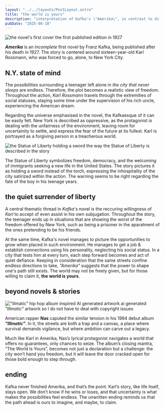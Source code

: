 ```yaml
---
layout: "../../layouts/PostLayout.astro"
title: "the world is yours"
description: "interpretation of Kafka's \"Amerika\", in contrast to different reflection sources"
pubDate: "2025-08-10"
---
```


![the novel's first cover](/posts/the-world-is-yours/Kafka_Amerika_1927.jpg)
<span class="block text-center italic text-sm font-light">the first published edition in 1927</span>

***Amerika*** is an *incomplete* first novel by Franz Kafka, being published after his death in 1927. The story
is centered around sixteen-year-old Karl Rossmann, who was forced to go, alone, to New York City.

## N.Y. state of mind 

The possibilities surrounding a teenager left alone in *the city that never sleeps* are endless. Therefore, the
plot becomes a realistic view of freedom. Throughout the action, *Karl Rossmann* travels through the extremities
of social statuses, staying some time under the supervision of his rich uncle, experiencing the American dream.

Regarding the universe emphasised in the novel, the Kafkaesque of it can be easily felt. New York is described
as oppressive, as the protagonist is dealing with the unfairness of the environment, leaving room for uncertainity
to settle, and express the fear of the future at its fullest. Karl is portrayed as a forgiving person in a 
treacherous world.

![the Statue of Liberty holding a sword](/posts/the-world-is-yours/statue-of-liberty.png)
<span class="block text-center italic text-sm font-light">the way the Statue of Liberty is described in the story</span>

The Statue of Liberty symbolizes freedom, democracy, and the welcoming of immigrants seeking a new life in the United States. The story pictures it as holding a sword instead of the torch, expressing the inhospitality of the city
satirized within the action. The warning seems to be right regarding the fate of the boy in his teenage years.

## the quiet surrender of liberty

A central thematic thread in *Kafka*'s novel is the reccuring willingness of *Karl* to accept of even assist in
his own subjugation. Throughout the story, the teenager ends up in situations that are showing the worst of the
freedom offered by New York, such as being a prisoner in the aparatment of the ones pretending to be his friends.

At the same time, Kafka's novel manages to picture the opportunities to grow when placed in such environment.
He manages to get a job & establish connections using his personality, neglecting his social status. In a city
that tests him at every turn, each step forward becomes and act of quiet defiance. Keeping in consideration that
the same streets confine endless directions to take, *"Amerika"* suggests that the power to shape one's path still
exists. The world may not be freely given, but for those willing to claim it, **the world is yours**.

## beyond novels & stories

!["illmatic" hip hop album inspired AI generated artwork](/posts/the-world-is-yours/illmatic.png)
<span class="block text-center italic text-sm font-light">
    ai generated <i>"Illmatic"</i> artwork so I do not have to deal with copyright issues
</span>

American rapper **Nas** caputed the similar tension in his 1994 debut album ***"Illmatic"***. In it, the streets are both a 
trap and a canvas, a place where survival demands vigilance, but where ambition can carve out a legacy. 

Much like Karl in Amerika, Nas’s lyrical protagonist navigates a world that offers no guarantees, only chances to seize. 
The album’s closing mantra, “The World Is Yours”, becomes not just a declaration but a challenge: the city won’t hand you 
freedom, but it will leave the door cracked open for those bold enough to step through.

## ending

Kafka never finished Amerika, and that’s the point. Karl’s story, like life itself, stays open. We don’t know if he wins or 
loses, and that uncertainty is what makes the possibilities feel endless. The unwritten ending reminds us that the path ahead 
is ours to imagine, and maybe, to claim.